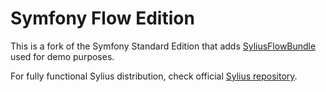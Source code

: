 Symfony Flow Edition
====================

This is a fork of the Symfony Standard Edition that adds
[SyliusFlowBundle](https://github.com/Sylius/SyliusFlowBundle) used for demo purposes.

For fully functional Sylius distribution, check official [Sylius repository](https://github.com/Sylius/Sylius).
